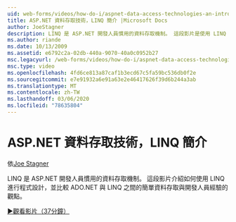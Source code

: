 ```yaml
---
uid: web-forms/videos/how-do-i/aspnet-data-access-technologies-an-introduction-to-linq
title: ASP.NET 資料存取技術，LINQ 簡介 |Microsoft Docs
author: JoeStagner
description: LINQ 是 ASP.NET 開發人員慣用的資料存取機制。 這段影片是使用 LINQ 進行程式設計的簡介，並比較簡單的資料存取 betwee 。
ms.author: riande
ms.date: 10/13/2009
ms.assetid: e6792c2a-02db-440a-9070-40a0c0952b27
msc.legacyurl: /web-forms/videos/how-do-i/aspnet-data-access-technologies-an-introduction-to-linq
msc.type: video
ms.openlocfilehash: 4fd6ce813a87caf1b3ecd67c5fa59bc536db0f2e
ms.sourcegitcommit: e7e91932a6e91a63e2e46417626f39d6b244a3ab
ms.translationtype: MT
ms.contentlocale: zh-TW
ms.lasthandoff: 03/06/2020
ms.locfileid: "78635804"
---
```

# <a name="aspnet-data-access-technologies-an-introduction-to-linq"></a>ASP.NET 資料存取技術，LINQ 簡介

依[Joe Stagner](https://github.com/JoeStagner)

LINQ 是 ASP.NET 開發人員慣用的資料存取機制。 這段影片介紹如何使用 LINQ 進行程式設計，並比較 ADO.NET 與 LINQ 之間的簡單資料存取與開發人員經驗的觀點。

[&#9654;觀看影片（37分鐘）](https://channel9.msdn.com/Blogs/ASP-NET-Site-Videos/aspnet-data-access-technologies-an-introduction-to-linq)
